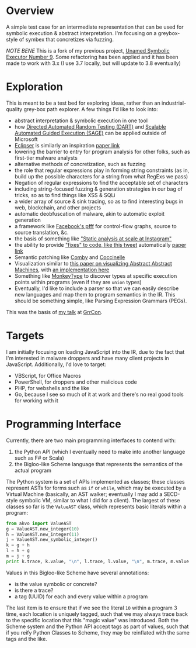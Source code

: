 # Overview

A simple test case for an intermediate representation that can be used for symbolic execution & abstract interpretation. I'm focusing on a greybox-style of 
symbex that concretizes via fuzzing.

_NOTE BENE_ This is a fork of my previous project, [Unamed Symbolic Executor Number 9](https://github.com/lojikil/uspno.9). Some refactoring has been applied
and it has been made to work with 3.x (I use 3.7 locally, but will update to 3.8 eventually)

# Exploration

This is meant to be a test bed for exploring ideas, rather than an industrial-quality grey-box path explorer. A few things I'd like to look into:

- abstract interpretation & symbolic execution in one tool
- how [Directed Automated Random Testing (DART)](https://patricegodefroid.github.io/public_psfiles/pldi2005.pdf) and [Scalable Automated Guided Execution (SAGE)](https://patricegodefroid.github.io/public_psfiles/ndss2008.pdf) can be applied outside of Microsoft
- [Eclipser](https://github.com/SoftSec-KAIST/Eclipser) is similarly an inspiration [paper link](https://softsec.kaist.ac.kr/~jschoi/data/icse2019.pdf)
- lowering the barrier to entry for program analysis for other folks, such as first-tier malware analysts
- alternative methods of concretization, such as fuzzing
- the role that regular expressions play in forming string constraints (as in, build up the possible characters for a string from what RegExs we pass)
- Negation of regular expressions to find the acceptable set of characters
- including string-focused fuzzing & generation strategies in our bag of tricks, so as to find things like XSS & SQLi
- a wider array of source & sink tracing, so as to find interesting bugs in web, blockchain, and other projects
- automatic deobfuscation of malware, akin to automatic exploit generation
- a framework like [Facebook's pfff](https://github.com/facebookarchive/pfff) for control-flow graphs, source to source translation, &c.
- the basis of something like ["Static analysis at scale at Instagram"](https://instagram-engineering.com/static-analysis-at-scale-an-instagram-story-8f498ab71a0c)
- the ability to provide ["fixes" to code, like this tweet](https://twitter.com/moyix/status/1177384798727204864?s=20) automatically [paper link](https://srg.doc.ic.ac.uk/files/papers/loops-pldi-19.pdf)
- Semantic patching like [Comby](https://comby.dev) and [Coccinelle](http://coccinelle.lip6.fr/)
- Visualization similar to [this paper on visualizing Abstract Abstract Machines](http://kyleheadley.github.io/PHDWebsite/2019-headley-aamviz-scheme-submit.pdf), with [an implementation here](https://analysisviz.gilray.net)
- Something like [MonkeyType](https://github.com/Instagram/MonkeyType) to discover types at specific execution points within programs (even if they are `union` types)
- Eventually, I'd like to include a parser so that we can easily describe new languages and map them to program semantics in the IR. This should be something simple, like Parsing Expression Grammars (PEGs).

This was the basis of [my talk](https://github.com/lojikil/fuzzy-tyrant) at [GrrCon](http://grrcon.com/presentations/#lojikil).

# Targets

I am initially focusing on loading JavaScript into the IR, due to the fact that I'm interested in malware droppers and have many client projects in JavaScript.
Additionally, I'd love to target:

- VBScript, for Office Macros
- PowerShell, for droppers and other malicious code
- PHP, for webshells and the like
- Go, because I see so much of it at work and there's no real good tools for working with it

# Programming Interface

Currently, there are two main programming interfaces to contend with:

1. the Python API (which I eventually need to make into another language such as F# or Scala)
1. the Bigloo-like Scheme language that represents the semantics of the actual program

The Python system is a set of APIs implemented as classes; these classes represent ASTs for forms such as `if` or `while`, which may be executed by a Virtual
Machine (basically, an AST walker; eventually I may add a SECD-style symbolic VM, similar to what I did for a client). The largest of these 
classes so far is the `ValueAST` class, which represents basic literals within a program:

```python
from akvo import ValueAST
g = ValueAST.new_integer(10)
h = ValueAST.new_integer(11)
j = ValueAST.new_symbolic_integer()
k = g + h
l = h + g
m = j + g
print k.trace, k.value, "\n", l.trace, l.value, "\n", m.trace, m.value
```

Values in this Bigloo-like Scheme have several annotations:

- is the value symbolic or concrete?
- is there a trace?
- a tag (UUID) for each and every value within a program

The last item is to ensure that if we see the literal `10` within a program 3 time, each location is uniquely tagged, such that we may always trace back
to the specific location that this "magic value" was introduced. Both the Scheme system and the Python API accept tags as part of values, such that if 
you reify Python Classes to Scheme, they may be reinflated with the same tags and the like.

